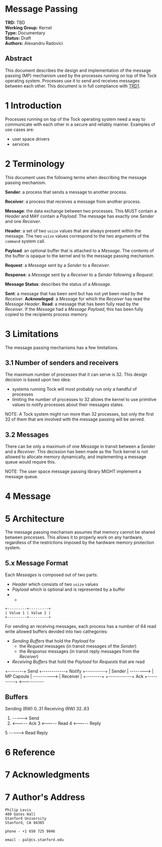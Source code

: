 Message Passing
===============

**TRD:** TBD<br/>
**Working Group:** Kernel<br/>
**Type:** Documentary<br/>
**Status:** Draft<br/>
**Authors:** Alexandru Radovici<br/>

Abstract
-------------------------------

This document describes the design and implementation of the 
message passing (MP) mechanism used by the processes running on top
of the Tock operating system. Processes use it to send and receives 
messages between each other. This document is in full compliance with [TRD1].

1 Introduction
====================================================================
Processes running on top of the Tock operating system need a way
to communicate with each other in a secure and reliably manner.
Examples of use cases are:
- user space drivers
- services


2 Terminology
====================================================================
This document uses the following terms when describing the message
passing mechanism.

**Sender**: a process that sends a message to another process.

**Receiver**: a process that receives a message from another process.

**Message**: the data exchange between two processes. This MUST contain
a *Header* and MAY contain a *Payload*. The message has
exactly one *Sender* and one *Receiver*.

**Header**: a set of two `usize` values that are always present
within the message. The two `usize` values correspond to the two arguments
of the `command` system call.

**Payload**: an optional buffer that is attached to 
a *Message*. The contents of the buffer is opaque to the kernel and
to the message passing mechanism.

**Request**: a *Message* sent by a *Sender* to a *Receiver*.

**Response**: a *Message* sent by a *Receiver* to a *Sender* following 
a *Request*.

**Message Status**: describes the status of a *Message*.

**Sent**: a message that has been sent but has not yet been read by the
*Receiver*.
 **Acknowleged**: a *Message* for which the *Receiver* has read 
the *Message Header*.
**Read**: a message that has been fully read by the *Receiver*.
If the *Message* had a *Message Payload*, this has been fully copied to the
recipients process memory.

3 Limitations
====================================================================
The message passing mechanisms has a few limitations.

3.1 Number of senders and receivers
-----------------------------------
The maximum number of processes that it can serve is 32. This design decision
is based upon two idea:
  - systems running Tock will most probably run only a handful of processes
  - limiting the number of processes to 32 allows the kernel to use primitive values
  to notify processes about their messages states.

NOTE: A Tock system might run more than 32 processes, but only the first 32 of them
that are involved with the message passing will be served.

3.2 Messages
-----------------------------------
There can be only a maximum of one *Message* in transit between a *Sender*
and a *Receiver*. This decission has been made as the Tock kernel is
not allowed to allocate memory dynamically, and implementing a message
queue would require this.

NOTE: The user space message passing library MIGHT implement a message queue.

4 Message
====================================================================

5 Architecture
====================================================================

The message passing mechanism assumes that memory cannot be shared 
between processes. This allows it to properly work on any hardware,
regardless of the restrictions imposed by the hardware memory protection
system.

5.x Message Format
--------------------

Each *Messages* is composed out of two parts:
 - *Header* which consists of two `usize` values
 - *Payload* which is optional and is represented by a buffer
 - *

```
+---------+---------+
| Value 1 | Value 2 |
+---------+---------+
```



For sending an receiving messages, each process has a number of 
64 read write allowed buffers devided into two cathegories:
  - *Sending Buffers* that hold the *Payload* for 
    - the *Request* messages (in transit messages of the *Sender*)
    - the *Response* messages (in transit reply messages from the *Receiver*)
  - *Receiving Buffers* that hold the *Payload* for *Requests* that are read

+--------+   Send    +------------+   Notify    +----------+
| Sender | --------> | MP Capsule | ----------> | Receiver |
+--------+           +------------+      Ack    +----------+
                                    <----------           


Buffers
-------
Sending (RW) 0..31
Receiving (RW) 32..63

1. -----> Send
2. <----- Ack
3  <----- Read
4  <----- Reply

5  -----> Read Reply


6 Reference
====================================================================

7 Acknowledgments
====================================================================


7 Author's Address
====================================================================

    Philip Levis
    409 Gates Hall
    Stanford University
    Stanford, CA 94305

    phone - +1 650 725 9046

    email - pal@cs.stanford.edu

[TRD1]: trd1-trds.md "Tock Reference Document (TRD) Structure and Keywords"

